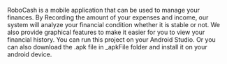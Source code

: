 RoboCash is a mobile application that can be used to manage your finances. By Recording the amount of your expenses and income, our system will analyze your financial condition whether it is stable or not. We also provide graphical features to make it easier for you to view your financial history.
You can run this project on your Android Studio. Or you can also download the .apk file in _apkFile folder and install it on your android device.

